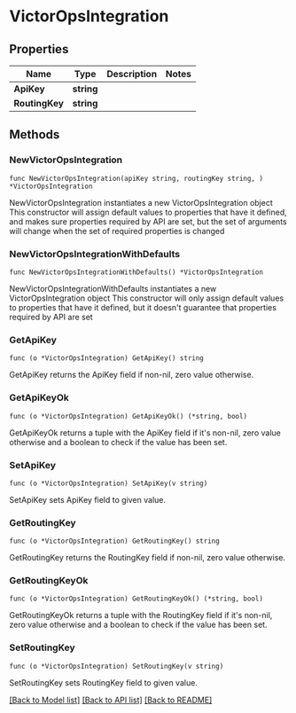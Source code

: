 # VictorOpsIntegration

## Properties

Name | Type | Description | Notes
------------ | ------------- | ------------- | -------------
**ApiKey** | **string** |  | 
**RoutingKey** | **string** |  | 

## Methods

### NewVictorOpsIntegration

`func NewVictorOpsIntegration(apiKey string, routingKey string, ) *VictorOpsIntegration`

NewVictorOpsIntegration instantiates a new VictorOpsIntegration object
This constructor will assign default values to properties that have it defined,
and makes sure properties required by API are set, but the set of arguments
will change when the set of required properties is changed

### NewVictorOpsIntegrationWithDefaults

`func NewVictorOpsIntegrationWithDefaults() *VictorOpsIntegration`

NewVictorOpsIntegrationWithDefaults instantiates a new VictorOpsIntegration object
This constructor will only assign default values to properties that have it defined,
but it doesn't guarantee that properties required by API are set

### GetApiKey

`func (o *VictorOpsIntegration) GetApiKey() string`

GetApiKey returns the ApiKey field if non-nil, zero value otherwise.

### GetApiKeyOk

`func (o *VictorOpsIntegration) GetApiKeyOk() (*string, bool)`

GetApiKeyOk returns a tuple with the ApiKey field if it's non-nil, zero value otherwise
and a boolean to check if the value has been set.

### SetApiKey

`func (o *VictorOpsIntegration) SetApiKey(v string)`

SetApiKey sets ApiKey field to given value.


### GetRoutingKey

`func (o *VictorOpsIntegration) GetRoutingKey() string`

GetRoutingKey returns the RoutingKey field if non-nil, zero value otherwise.

### GetRoutingKeyOk

`func (o *VictorOpsIntegration) GetRoutingKeyOk() (*string, bool)`

GetRoutingKeyOk returns a tuple with the RoutingKey field if it's non-nil, zero value otherwise
and a boolean to check if the value has been set.

### SetRoutingKey

`func (o *VictorOpsIntegration) SetRoutingKey(v string)`

SetRoutingKey sets RoutingKey field to given value.



[[Back to Model list]](../README.md#documentation-for-models) [[Back to API list]](../README.md#documentation-for-api-endpoints) [[Back to README]](../README.md)


